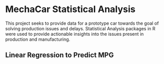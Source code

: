 # MechaCar Statistical Analysis

This project seeks to provide data for a prototype car towards the goal of solving production issues and delays. Statistical Analysis packages in R were used to provide actionable insights into the issues present in production and manufacturing. 

## Linear Regression to Predict MPG

